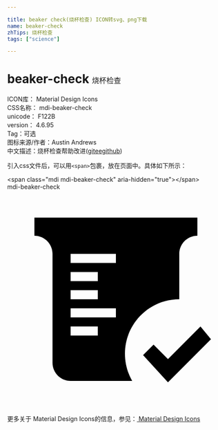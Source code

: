 ```yaml
---

title: beaker check(烧杯检查) ICON转svg、png下载
name: beaker-check
zhTips: 烧杯检查
tags: ["science"]

---
```


# beaker-check  <small style="font-size: 60%;font-weight: 100">烧杯检查</small>


<div class="detail-page">
<p>
<span>
ICON库：
<span class="badge-secondary badge">Material Design Icons</span> 
</span>
<br/>
<span>
CSS名称：
<span class="badge-secondary badge">mdi-beaker-check</span> 
</span>
<br/>
<span>
unicode：
<span class="badge-secondary badge">F122B</span> 
<copy-btn content='F122B' btn-title=""></copy-btn>
<copy-btn :content='String.fromCodePoint(parseInt("F122B", 16))' btn-title="复制U"></copy-btn>
</span>
<br/>
<span>
version：
<span class="badge-secondary badge">4.6.95</span> 
</span><br/><span>Tag：<span class="badge-light badge"><router-link to="/tags/science.html">可选</router-link></span></span>
<br/>
<span>图标来源/作者：<span class="badge-light badge">Austin Andrews</span></span> 
<br/>
<span class="zh-detail">中文描述：<span class="badge-primary badge">烧杯检查</span><span class="help-link"><span>帮助改进</span>(<a href="https://gitee.com/liuwave/icon-helper/edit/master/json/material/beaker-check.json" target="_blank" rel="noopener noreferrer">gitee</a><a href="https://github.com/liuwave/icon-helper/edit/master/json/material/beaker-check.json" target="_blank" rel="noopener noreferrer">github</a></span>)</span><br/>
</p>
</div>
<div class="alert alert-dark">
  <i class="mdi mdi-beaker-check mdi-48px"></i>
  <i class="mdi mdi-beaker-check mdi-36px"></i>
  <i class="mdi mdi-beaker-check mdi-24px"></i>
  <i class="mdi mdi-beaker-check mdi-18px"></i>
</div>
<div>
  <p>引入css文件后，可以用<code>&lt;span&gt;</code>包裹，放在页面中。具体如下所示：    
  </p>
  <div class="alert alert-primary" style="font-size: 14px">
    &lt;span class="mdi mdi-beaker-check" aria-hidden="true"&gt;&lt;/span&gt;
    <copy-btn content='<span class="mdi mdi-beaker-check" aria-hidden="true"></span>'></copy-btn>
  </div>
  <div class="alert alert-secondary">
    <i class="mdi mdi-beaker-check"
    style="font-size: 24px"
    aria-hidden="true"></i> mdi-beaker-check
    <copy-btn content="mdi-beaker-check" btn-title="复制图标名称"></copy-btn>
  </div>
</div>
<div id="svg" class="svg-wrap">
<svg xmlns="http://www.w3.org/2000/svg" viewBox="0 0 24 24"><path d="M17.75 21.16L15 18.16L16.16 17L17.75 18.59L21.34 15L22.5 16.41L17.75 21.16M3 3H21V5C19.9 5 19 5.9 19 7V12C15.69 12 13 14.69 13 18C13 19.09 13.29 20.12 13.8 21H7C5.9 21 5 20.1 5 19V7C5 5.9 4.1 5 3 5V3M7 9V10H10V9H7M7 11V12H10V11H7M10 16V15H7V16H10M12 14V13H7V14H12M12 8V7H7V8H12Z" /></svg>
</div>
<detail full-name='mdi-beaker-check'></detail>
    
<div><p>更多关于 Material Design Icons的信息，参见：<a target="_blank" href="https://iconhelper.cn/material.html"> Material Design Icons</a>
</p></div>
